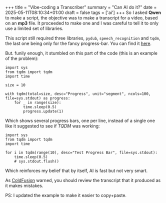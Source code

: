+++
title = "Vibe-coding a Transcriber"
summary = "Can AI do it?"
date = 2025-05-11T08:10:34+01:00
draft = false
tags = ['ai']
+++
So I asked **Qwen** to make a script, the objective was to make a transcript for a video, based on an **mp3** file.
It proceeded to make one and I was careful to tell it to only use a limited set of libraries.

This script still required three libraries, `pydub`, `speech_recognition` and `tqdm`, the last one being only for the fancy progress-bar. You can find it [here](https://github.com/hyperagon/mp3_to_sbv).

But. funily enough, it stumbled on this part of the code (this is an example of the problem):
```
import sys
from tqdm import tqdm
import time

size = 10

with tqdm(total=size, desc="Progress", unit="segment", ncols=100, file=sys.stdout) as progress:
    for _ in range(size):
        time.sleep(0.5)
        progress.update(1)
```
Which shows several progress bars, one per line, instead of a single one like it suggested to see if *TQDM* was working:
```
import sys
from tqdm import tqdm
import time

for i in tqdm(range(10), desc="Test Progress Bar", file=sys.stdout):
    time.sleep(0.5)
    # sys.stdout.flush()
```

Which reinforces my belief that by itself, AI is fast but not very smart.

As [ColdFusion](https://www.youtube.com/watch?v=iqVhUX4Vel8&t=1360s) warned, you should review the transcript that it produced as it makes mistakes.

PS: I updated the example to make it easier to copy+paste.
